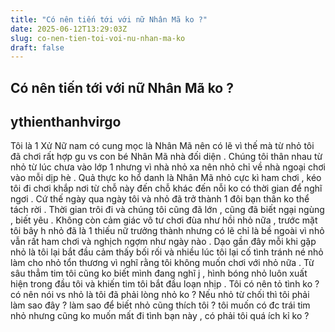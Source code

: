 ```yaml
---
title: "Có nên tiến tới với nữ Nhân Mã ko ?"
date: 2025-06-12T13:29:03Z
slug: co-nen-tien-toi-voi-nu-nhan-ma-ko
draft: false
---
```


## Có nên tiến tới với nữ Nhân Mã ko ?

## ythienthanhvirgo

Tôi là 1 Xử Nữ nam có cung mọc là Nhân Mã nên có lẽ vì thế mà từ nhỏ tôi đã chơi rất hợp gu vs con bé Nhân Mã nhà đối diện . Chúng tôi thân nhau từ nhỏ từ lúc chưa vào lớp 1 nhưng vì nhà nhỏ xa nên nhỏ chỉ về nhà ngoại chơi vào mỗi dịp hè . Quả thực ko hổ danh là Nhân Mã nhỏ cực kì ham chơi , kéo tôi đi chơi khắp nơi từ chỗ này đến chỗ khác đến nỗi ko có thời gian để nghĩ ngơi . Cứ thế ngày qua ngày tôi và nhỏ đã trở thành 1 đôi bạn thân ko thể tách rời . Thời gian trôi đi và chúng tôi cũng đã lớn , cũng đã biết ngại ngùng , biết yêu . Không còn cảm giác vô tư chơi đùa như hồi nhỏ nữa , trước mặt tôi bây h nhỏ đã là 1 thiếu nữ trưởng thành nhưng có lẽ chỉ là bề ngoài vì nhỏ vẫn rất ham chơi và nghịch ngợm như ngày nào . Dạo gần đây mỗi khi gặp nhỏ là tôi lại bắt đầu cảm thấy bối rối và nhiều lúc tôi lại cố tình tránh né nhỏ làm cho nhỏ tổn thương vì nghĩ rằng tôi không muốn chơi với nhỏ nữa . Từ sâu thẳm tim tôi cũng ko biết mình đang nghĩ j , hình bóng nhỏ luôn xuất hiện trong đầu tôi và khiến tim tôi bắt đầu loạn nhịp . Tôi có nên tỏ tình ko ? có nên nói vs nhỏ là tôi đã phải lòng nhỏ ko ? Nếu nhỏ từ chối thì tôi phải làm sao đây ? làm sao để biết nhỏ cũng thích tôi ? tôi muốn có đc trái tim nhỏ nhưng cũng ko muốn mất đi tình bạn này , có phải tôi quá ích kỉ ko ?